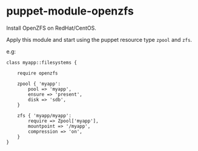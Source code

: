 # puppet-module-openzfs

Install OpenZFS on RedHat/CentOS.

Apply this module and start using the puppet resource type `zpool` and `zfs`.

e.g:

```
class myapp::filesystems {

  	require openzfs
 
  	zpool { 'myapp':
		pool => 'myapp',
		ensure => 'present',
		disk => 'sdb',
	}

	zfs { 'myapp/myapp':
		require => Zpool['myapp'],
		mountpoint => '/myapp',
		compression => 'on',
	}
}
```
